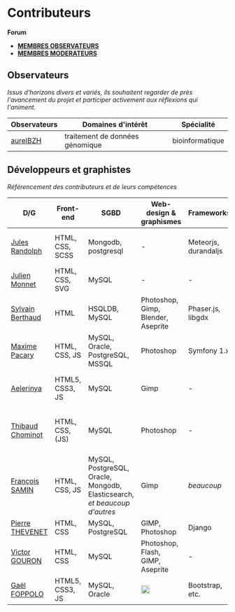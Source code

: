 # Contributeurs

**Forum**

- [**MEMBRES OBSERVATEURS**](https://github.com/dirtylab/wiki/issues/16)
- [**MEMBRES MODERATEURS**](https://github.com/dirtylab/wiki/issues/19)

## Observateurs

*Issus d'horizons divers et variés, ils souhaitent regarder de près l'avancement du projet et participer activement aux réflexions qui l'animent.*

| Observateurs | Domaines d'intérêt | Spécialité |
|--------------|--------------------|------------|
|[aurelBZH](https://github.com/aurelBZH) | traitement de données génomique | bioinformatique |

## Développeurs et graphistes

*Référencement des contributeurs et de leurs compétences*

| D/G | Front-end | SGBD | Web-design & graphismes | Frameworks | Langages | Serveur |
|-----|-----------|------|-------------------------|------------|----------|---------|
| [Jules Randolph](https://github.com/sveinburne/) | HTML, CSS, SCSS | Mongodb, postgresql | - | Meteorjs, durandaljs | ECMA5, ECMA6, coffee, java | J2EE, Nodejs |
| [Julien Monnet](https://github.com/roxtarmy/) | HTML, CSS, SVG | MySQL | - | - | PHP, C, C++ | PHP, Nodejs |
| [Sylvain Berthaud](https://github.com/akrib/) | HTML | HSQLDB, MySQL | Photoshop, Gimp, Blender, Aseprite | Phaser.js, libgdx | javascript, java, PHP, vb.net | J2EE |
| [Maxime Pacary](https://github.com/Frosty-Z) | HTML, CSS, JS | MySQL, Oracle, PostgreSQL, MSSQL | Photoshop | Symfony 1.x | PHP, JS, Java, Python, VB | PHP, Python |
| [Aelerinya](https://github.com/Aelerinya) | HTML5, CSS3, JS | MySQL | Gimp | - | HTML5, CSS3, Javascript, PHP | PHP |
| [Thibaud Chominot](https://github.com/Phacocherman/) | HTML, CSS, (JS) | MySQL | Photoshop | - | Ocaml, C, C#, Python, Java, (C++) | (PHP) |
| [François SAMIN](https://github.com/fsamin/) | HTML, CSS, JS | MySQL, PostgreSQL, Oracle, Mongodb, Elasticsearch, *et beaucoup d'autres* | Gimp | *beaucoup* | Java, Groovy, JS, Go  | J2EE, Nodejs, Go |
| [Pierre THEVENET](https://github.com/Gophys) | HTML, CSS | MySQL, PostgreSQL | GIMP, Photoshop | Django | C++, Python | Python |
| [Victor GOURON](https://github.com/hantropi) | HTML, CSS | MySQL | Photoshop, Flash, GIMP, Aseprite | - | Java, Python, PHP, (C) | PHP |
| [Gaël FOPPOLO](https://github.com/gaelfoppolo) | HTML5, CSS3, JS | MySQL, Oracle | <img class="emoji" src="https://assets-cdn.github.com/images/icons/emoji/unicode/1f648.png" height="20" width="20" align="absmiddle" /> | Bootstrap, etc. | Swift, PHP, Java, C, etc.  | PHP, Swift |
